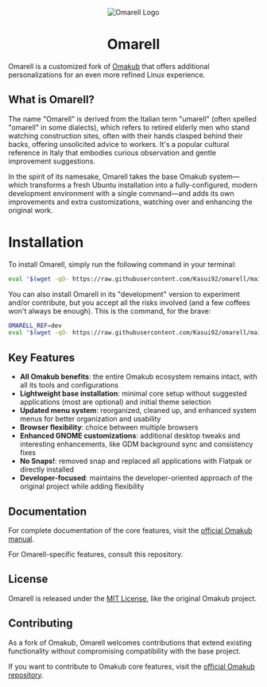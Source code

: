 <p align="center">
  <img src="https://raw.githubusercontent.com/Kasui92/omarell/refs/heads/main/applications/icons/Omarell.png" alt="Omarell Logo">
</p>

<h1 align="center">Omarell</h1>

Omarell is a customized fork of [Omakub](https://omakub.org) that offers additional personalizations for an even more refined Linux experience.

## What is Omarell?

The name "Omarell" is derived from the Italian term "umarell" (often spelled "omarell" in some dialects), which refers to retired elderly men who stand watching construction sites, often with their hands clasped behind their backs, offering unsolicited advice to workers. It's a popular cultural reference in Italy that embodies curious observation and gentle improvement suggestions.

In the spirit of its namesake, Omarell takes the base Omakub system—which transforms a fresh Ubuntu installation into a fully-configured, modern development environment with a single command—and adds its own improvements and extra customizations, watching over and enhancing the original work.

# Installation

To install Omarell, simply run the following command in your terminal:

```bash
eval "$(wget -qO- https://raw.githubusercontent.com/Kasui92/omarell/main/boot.sh)"
```

You can also install Omarell in its "development" version to experiment and/or contribute, but you accept all the risks involved (and a few coffees won't always be enough). This is the command, for the brave:

```bash
OMARELL_REF=dev
eval "$(wget -qO- https://raw.githubusercontent.com/Kasui92/omarell/main/boot.sh)"
```

## Key Features

- **All Omakub benefits**: the entire Omakub ecosystem remains intact, with all its tools and configurations
- **Lightweight base installation**: minimal core setup without suggested applications (most are optional) and initial theme selection
- **Updated menu system**: reorganized, cleaned up, and enhanced system menus for better organization and usability
- **Browser flexibility**: choice between multiple browsers
- **Enhanced GNOME customizations**: additional desktop tweaks and interesting enhancements, like GDM background sync and consistency fixes
- **No Snaps!**: removed snap and replaced all applications with Flatpak or directly installed
- **Developer-focused**: maintains the developer-oriented approach of the original project while adding flexibility


## Documentation

For complete documentation of the core features, visit the [official Omakub manual](https://manual.omakub.org).

For Omarell-specific features, consult this repository.

## License

Omarell is released under the [MIT License](https://opensource.org/licenses/MIT), like the original Omakub project.

## Contributing

As a fork of Omakub, Omarell welcomes contributions that extend existing functionality without compromising compatibility with the base project.

If you want to contribute to Omakub core features, visit the [official Omakub repository](https://github.com/basecamp/omakub-site).